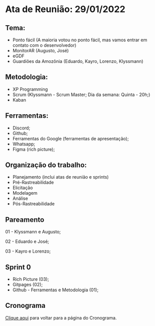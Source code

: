 # Ata de Reunião: 29/01/2022

## Tema:
- Ponto fácil (A maioria votou no ponto fácil, mas vamos entrar em contato com o desenvolvedor)
- MonitorAR (Augusto, José)
- eGDF
- Guardiões da Amozônia (Eduardo, Kayro, Lorenzo, Klyssmann)

## Metodologia:
- XP Programming 
- Scrum (Klyssmann - Scrum Master; Dia da semana: Quinta - 20h;)
- Kaban

## Ferramentas:
- Discord;
- Github;
- Ferramentas do Google (ferramentas de apresentação);
- Whatsapp;
- Figma (rich picture);

## Organização do trabalho:
- Planejamento (inclui atas de reunião e sprints)
- Pré-Rastreabilidade
- Elicitação
- Modelagem
- Análise
- Pós-Rastreabilidade

## Pareamento
01 - Klyssmann e Augusto;

02 - Eduardo e José;

03 - Kayro e Lorenzo;

## Sprint 0
- Rich Picture (03);
- Gitpages (02);
- Github - Ferramentas e Metodologia (01);


## Cronograma

[Clique aqui](https://requisitos-de-software.github.io/2021.2-PontoFacil/planejamento/cronograma/) para voltar para a página do Cronograma.
